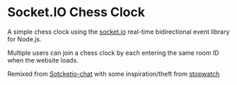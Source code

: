 # Socket.IO Chess Clock

A simple chess clock using the [socket.io](http://socket.io/) real-time bidirectional event library for Node.js.

Multiple users can join a chess clock by each entering the same room ID when the website loads.

Remixed from [Sotcketio-chat](https://glitch.com/~socketio-chat) with some inspiration/theft from [stopwatch](https://glitch.com/~stopwatch)